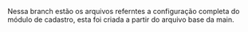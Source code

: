 Nessa branch estão os arquivos referntes a configuração completa do módulo de cadastro, esta foi criada a partir do arquivo base da main.
